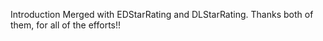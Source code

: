 Introduction
	Merged with EDStarRating and DLStarRating.
	Thanks both of them, for all of the efforts!!
